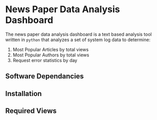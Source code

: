 # News Paper Data Analysis Dashboard
The news paper data analysis dashboard is a text based analysis tool written in `python` that analyzes a set of system log data to determine:
1. Most Popular Articles by total views
2. Most Popular Authors by total views
3. Request error statistics by day

## Software Dependancies

## Installation

## Required Views
